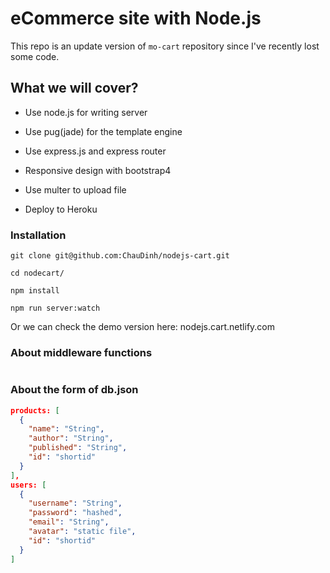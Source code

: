 # eCommerce site with Node.js

This repo is an update version of `mo-cart` repository since I've recently lost some code.

## What we will cover?

- Use node.js for writing server

- Use pug(jade) for the template engine

- Use express.js and express router

- Responsive design with bootstrap4

- Use multer to upload file

- Deploy to Heroku

### Installation

```
git clone git@github.com:ChauDinh/nodejs-cart.git

cd nodecart/

npm install

npm run server:watch
```

Or we can check the demo version here: nodejs.cart.netlify.com

### About middleware functions

```JavaScript

```

### About the form of db.json

```JSON
products: [
  {
    "name": "String",
    "author": "String",
    "published": "String",
    "id": "shortid"
  }
],
users: [
  {
    "username": "String",
    "password": "hashed",
    "email": "String",
    "avatar": "static file",
    "id": "shortid"
  }
]

```

